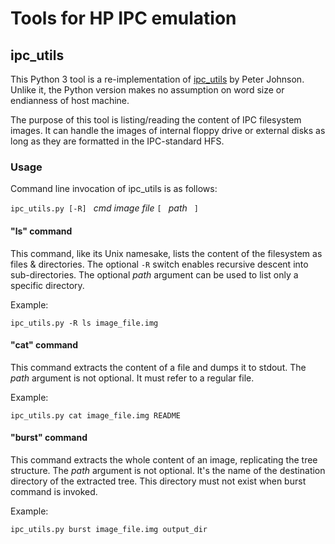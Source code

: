 Tools for HP IPC emulation
==========================

## ipc_utils

This Python 3 tool is a re-implementation of [ipc_utils](http://www.coho.org/~pete/IPC/ipc_utils.html) by Peter Johnson. Unlike it, the Python version makes no assumption on word size or endianness of host machine.

The purpose of this tool is listing/reading the content of IPC filesystem images. It can handle the images of internal floppy drive or external disks as long as they are formatted in the IPC-standard HFS.

### Usage

Command line invocation of ipc_utils is as follows:

`ipc_utils.py [-R] ` _cmd_ _image file_ `[ ` _path_ ` ]`

#### "ls" command

This command, like its Unix namesake, lists the content of the filesystem as files & directories. The optional `-R` switch enables recursive descent into sub-directories. The optional _path_ argument can be used to list only a specific directory.

Example:

`ipc_utils.py -R ls image_file.img`

#### "cat" command

This command extracts the content of a file and dumps it to stdout. The _path_ argument is not optional. It must refer to a regular file.

Example:

`ipc_utils.py cat image_file.img README`

#### "burst" command

This command extracts the whole content of an image, replicating the tree structure. The _path_ argument is not optional. It's the name of the destination directory of the extracted tree. This directory must not exist when burst command is invoked.

Example:

`ipc_utils.py burst image_file.img output_dir`

